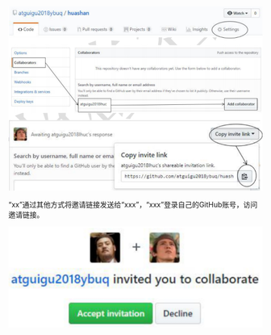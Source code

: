 ![image-20220927232011672](img/image-20220927232011672.png)

“xx”通过其他方式将邀请链接发送给“xxx”，“xxx”登录自己的GitHub账号，访问邀请链接。

![image-20220927232056647](img/image-20220927232056647.png)